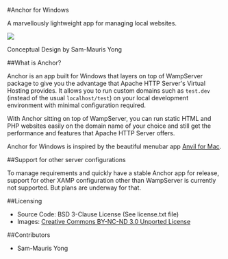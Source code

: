 #Anchor for Windows

A marvellously lightweight app for managing local websites.

![](http://24.media.tumblr.com/tumblr_mcz0hbEwJq1rtybb9o1_1280.png)

Conceptual Design by Sam-Mauris Yong

##What is Anchor?

Anchor is an app built for Windows that layers on top of WampServer package to give you the advantage that Apache HTTP Server's Virtual Hosting provides. It allows you to run custom domains such as `test.dev` (instead of the usual `localhost/test`) on your local development environment with minimal configuration required.

With Anchor sitting on top of WampServer, you can run static HTML and PHP websites easily on the domain name of your choice and still get the performance and features that Apache HTTP Server offers. 

Anchor for Windows is inspired by the beautiful menubar app [Anvil for Mac](http://anvilformac.com/).

##Support for other server configurations

To manage requirements and quickly have a stable Anchor app for release, support for other XAMP configuration other than WampServer is currently not supported. But plans are underway for that. 

##Licensing

- Source Code: BSD 3-Clause License (See license.txt file)
- Images: [Creative Commons BY-NC-ND 3.0 Unported License](http://creativecommons.org/licenses/by-nc-nd/3.0/deed.en_US)

##Contributors

- Sam-Mauris Yong